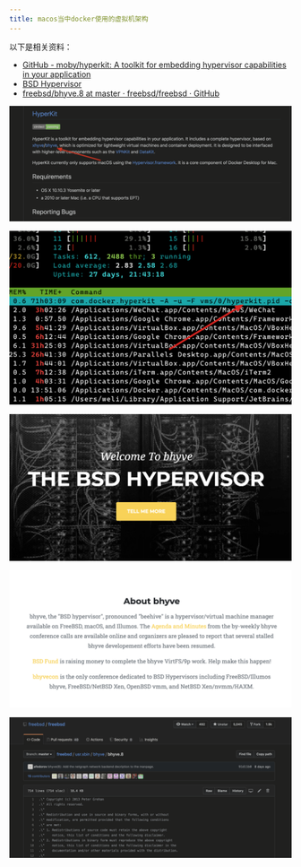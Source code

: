 ```yaml
---
title: macos当中docker使用的虚拟机架构
---
```


以下是相关资料：

* [GitHub - moby/hyperkit: A toolkit for embedding hypervisor capabilities in your application](https://github.com/moby/hyperkit)
* [BSD Hypervisor](https://bhyve.org/)
* [freebsd/bhyve.8 at master · freebsd/freebsd · GitHub](https://github.com/freebsd/freebsd/blob/master/usr.sbin/bhyve/bhyve.8)

![](https://raw.githubusercontent.com/liweinan/blogpic2020_ii/master/may28/236701590541429_.pic_hd.jpg)

![](https://raw.githubusercontent.com/liweinan/blogpic2020_ii/master/may28/236711590541436_.pic_hd.jpg)

![](https://raw.githubusercontent.com/liweinan/blogpic2020_ii/master/may28/236721590541457_.pic_hd.jpg)

![](https://raw.githubusercontent.com/liweinan/blogpic2020_ii/master/may28/236731590541469_.pic_hd.jpg)

![](https://raw.githubusercontent.com/liweinan/blogpic2020_ii/master/may28/236741590541489_.pic_hd.jpg)